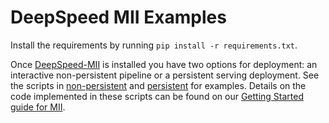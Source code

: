 # DeepSpeed MII Examples

Install the requirements by running `pip install -r requirements.txt`.

Once [DeepSpeed-MII](https://github.com/deepspeedai/DeepSpeed-mii) is installed you have two options for deployment: an interactive non-persistent pipeline or a persistent serving deployment. See the scripts in [non-persistent](./non-persistent/) and [persistent](./persistent/) for examples. Details on the code implemented in these scripts can be found on our [Getting Started guide for MII](https://github.com/deepspeedai/DeepSpeed-mii#getting-started-with-mii).
